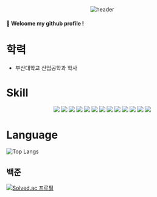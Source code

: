 <div align="center">
  
  ![header](https://capsule-render.vercel.app/api?type=Cylinder&text=dongwoo46)
</div>

####  :wave: Welcome my github profile !

# 학력
- 부산대학교 산업공학과 학사

# Skill
<div align="center">
  
  <img src="https://img.shields.io/badge/React-61DAFB?style=flat-square&logo=React&logoColor=white"/>
<img src="https://img.shields.io/badge/MySQL-4479A1?style=for-the-badge&logo=MySQL&logoColor=white">
<img src="https://img.shields.io/badge/TypeScript-3178C6?style=for-the-badge&logo=TypeScript&logoColor=white">
<img src="https://img.shields.io/badge/JavaScript-F7DF1E?style=for-the-badge&logo=JavaScript&logoColor=white">
<img src="https://img.shields.io/badge/Python-3776AB?style=for-the-badge&logo=Python&logoColor=white">
<img src="https://img.shields.io/badge/SpringBoot-6DB33F?style=for-the-badge&logo=SpringBoot&logoColor=white">
<img src="https://img.shields.io/badge/Django-092E20?style=for-the-badge&logo=Django&logoColor=white">
<img src="https://img.shields.io/badge/Jenkins-D24939?style=for-the-badge&logo=Jenkins&logoColor=white">
<img src="https://img.shields.io/badge/Vue.js-4FC08D?style=for-the-badge&logo=Vue.js&logoColor=white">
<img src="https://img.shields.io/badge/HTML5-E34F26?style=for-the-badge&logo=HTML5&logoColor=white">
<img src="https://img.shields.io/badge/css-1572B6?style=for-the-badge&logo=CSS3&logoColor=white">
<img src="https://img.shields.io/badge/reactquery-FF4154?style=for-the-badge&logo=CSS3&logoColor=white">
<img src="https://img.shields.io/badge/JPA-59666C?style=for-the-badge&logo=CSS3&logoColor=white">



</div>



# Language
![Top Langs](https://github-readme-stats.vercel.app/api/top-langs/?username=dongwoo46&layout=compact)


## 백준
[![Solved.ac
프로필](http://mazassumnida.wtf/api/v2/generate_badge?boj=qwa406)](https://solved.ac/qwa406)
